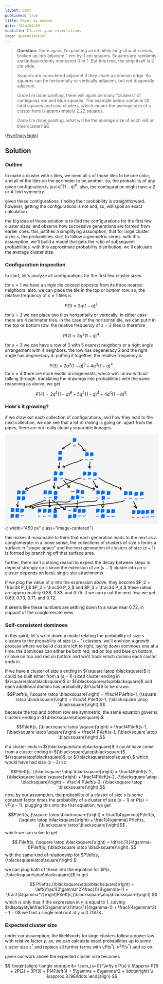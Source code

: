 ```yaml
---
layout: post
published: true
title: Paint by number
date: 2024/04/09
subtitle: Cluster your expectations
tags: approximation 
---
```


>**Question**: Once again, I’m painting an infinitely long strip of canvas, broken up into adjacent $1$ cm-by-$1$ cm squares. Squares are randomly and independently numbered $0$ or $1.$ But this time, the strip itself is $2$ cm wide.
>
>Squares are considered adjacent if they share a common edge. So squares can be horizontally or vertically adjacent, but not diagonally adjacent.
>
>Once I’m done painting, there will again be many “clusters” of contiguous red and blue squares. The example below contains $20$ total squares and nine clusters, which means the average size of a cluster here is approximately $2.22$ squares.
>
>Once I’m done painting, what will be the average size of each red or blue cluster?
>![](https://substackcdn.com/image/fetch/f_auto,q_auto:good,fl_progressive:steep/https%3A%2F%2Fsubstack-post-media.s3.amazonaws.com%2Fpublic%2Fimages%2F079ab505-66c7-427b-ad6a-a2cf6a1794a6_1600x384.png)

<!--more-->

([FiveThirtyEight](URL))

## Solution

### Outline

to make a cluster with $s$ tiles, we need all $s$ of those tiles to be one color, and all of the tiles on the perimeter to be another. so, the probability of any given configuration is just $q^s(1-q)^p$. also, the configuration might have a $2$ or $4$-fold symmetry.

given these configurations, finding their probability is straightforward. however, getting the configurations is not and, so, will spoil an exact calculation.

the big idea of those solution is to find the configurations for the first few cluster sizes, and observe how successive generations are formed from earlier ones. this justifies a simplifying assumption, that for large cluster sizes $s,$ the probabilities start to follow a geometric series. with this assumption, we'll build a model that gets the ratio of subsequent probabilities. with this approximate probability distribution, we'll calculate the average cluster size.

### Configuration inspection

to start, let's analyze all configurations for the first few cluster sizes.

for $s=1$ we have a single tile colored opposite from its three nearest neighbors. also, we can place the tile in the top or bottom row. so, the relative frequency of $s=1$ tiles is 

$$ P(1) =  2q(1-q)^3. $$

for $s=2$ we can place two tiles horizontally or vertically. in either case there are $4$ perimeter tiles. in the case of the horizontal tile, we can put it in the top or bottom row. the relative frequency of $s=2$ tiles is therefore

$$ P(2) = 3q^2(1-q)^4. $$

for $s=3$ we can have a row of $3$ with $5$ nearest neighbors or a right angle arrangement with $4$ neighbors. the row has degeneracy $2$ and the right angle has degeneracy $4$. putting it together, the relative frequency is 

$$ P(3) = 2q^3(1-q)^5 + 4q^3(1-q)^4. $$
for $s=4$ there are more exotic arrangements, which we'll draw without talking through. translating the drawings into probabilities with the same reasoning as above, we get

$$ P(4) = 2q^4(1-q)^6 + 5q^4(1-q)^4 + 4q^4(1-q)^5. $$

### How's it growing?

if we draw out each collection of configurations, and how they lead to the next collection, we can see that a lot of mixing is going on. apart from the pipes, there are not really cleanly separable lineages. 

![](/img/2024-04-09-cluster-configurations-flow.png){: width="450 px" class="image-centered"}

this makes it reasonable to think that each generation leads to the next as a conglomerate. in a loose sense, the collections of clusters of size $s$ forms a surface in "shape space" and the next generation of clusters of size $(s+1)$ is formed by branching off that surface area. 

further, there isn't a strong reason to expect the decay between steps to depend strongly on $s$ since the extension of an $(s-1)$ cluster into an $s$-cluster depends on local, single site attachments.

if we plug the value of $q$ into the expression above, they become $P_2 = \frac38 P_1,$ $P_3 = \frac56 P_2,$ and $P_3 = \frac34 P_4.$ these ratios are approximately $0.38,$ $0.83,$ and $0.75.$ if we carry out the next few, we get $0.69,$ $0.73,$ $0.71,$ and $0.72.$ 

it seems like these numbers are settling down to a value near $0.72,$ in support of the conglomerate view.

### Self-consistent dominoes 

in this spirit, let's write down a model relating the probability of size $s$ clusters to the probability of size $(s-1)$ clusters. we'll envision a growth process where we build clusters left to right, laying down dominoes one at a time. the dominoes can either be both red, red on top and blue on bottom, or blue on top and red on bottom and we'll track which domino each cluster ends in.

if we have a cluster of size $s$ ending in ${\square \atop \blacksquare}$ it could be built either from a $(s-1)$-sized cluster ending in ${\square\atop\blacksquare}$ or ${\blacksquare\atop\blacksquare}$ and each additional domino has probability $\frac14$ to be drawn:
$$P\left(s, {\square \atop \blacksquare}\right) = \frac14P\left(s-1, {\square \atop \blacksquare}\right) + \frac14 P\left(s-1, {\blacksquare \atop \blacksquare}\right).$$    because the top and bottom row are symmetric, the same equation governs clusters ending in ${\blacksquare\atop\square}:$

$$P\left(s, {\blacksquare \atop \square}\right) = \frac14P\left(s-1, {\blacksquare \atop \square}\right) + \frac14 P\left(s-1, {\blacksquare \atop \blacksquare}\right).$$

if a cluster ends in ${\blacksquare\atop\blacksquare}$ it could have come from a cluster ending in ${\blacksquare\atop\blacksquare}$, ${\square\atop\blacksquare}$, or ${\blacksquare\atop\square},$ which would have had size $(s-2)$ so

$$P\left(s, {\blacksquare \atop \blacksquare}\right) = \frac14P\left(s-2, {\blacksquare \atop \square}\right) + \frac14P\left(s-2, {\blacksquare \atop \blacksquare}\right) + \frac14 P\left(s-2, {\blacksquare \atop \blacksquare}\right).$$
now, by our assumption, the probability of a cluster of size $s$ is some constant factor times the probability of a cluster of size $(s-1)$ or $P(s)=\gamma P(s-1).$ plugging this into the first equation, we get 

$$P\left(s, {\square \atop \blacksquare}\right) = \frac1{4\gamma}P\left(s, {\square \atop \blacksquare}\right) + \frac1{4\gamma} P\left(s, {\blacksquare \atop \blacksquare}\right)$$
which we can solve to get

$$ P\left(s, {\square \atop \blacksquare}\right) = \dfrac{1}{4\gamma-1}P\left(s, {\blacksquare \atop \blacksquare}\right). $$
with the same kind of relationship for $P\left(s,{\blacksquare\atop\square}\right).$

we can plug both of these into the equation for $P(s,{\blacksquare\atop\blacksquare})$ to get

$$ P\left(s,{\blacksquare\atop\blacksquare}\right) = \left(\frac1{2\gamma^2}\frac{1}{4\gamma-1} + \frac1{4\gamma^2}\right)P\left(s,{\blacksquare\atop\blacksquare}\right) $$
which is only true if the expression in $\gamma$ is equal to $1.$ solving $\displaystyle\frac1{2\gamma^2}\frac{1}{4\gamma-1} + \frac1{4\gamma^2} - 1 = 0$ we find a single real root at $\gamma \approx 0.71878\ldots$

### Expected cluster size

under our assumption, the likelihoods for large clusters follow a power law with relative factor $\gamma.$ so, we can calculate exact probabilities up to some cluster size $s^*$ and replace all further terms with $\gamma P(s^*),$ $\gamma^2 P(s^*)$ and so on.

given our work above the expected cluster size becomes

$$ 
	\begin{align}
		\langle s\rangle &= \sum_{s=0}^\infty s P(s) \\
		&\approx P(1) + 2P(2) + 3P(3) + P(4)\left(4 + 5\gamma + 6\gamma^2 + \ldots\right) \\
		&\approx 3.198\ldots
	\end{align}
$$


<br>
